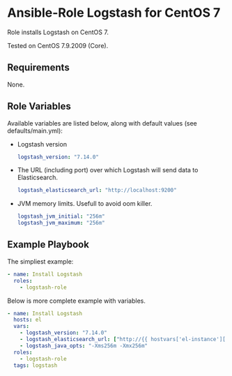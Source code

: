 Ansible-Role Logstash for CentOS 7
=========

Role installs Logstash on CentOS 7. 

Tested on CentOS 7.9.2009 (Core).

Requirements
------------

None.

Role Variables
--------------

Available variables are listed below, along with default values (see defaults/main.yml):

* Logstash version
  ```yml
  logstash_version: "7.14.0"
  ```
* The URL (including port) over which Logstash will send data to Elasticsearch.
  ```yml
  logstash_elasticsearch_url: "http://localhost:9200"
  ```
* JVM memory limits. Usefull to avoid oom killer.
  ```yml
  logstash_jvm_initial: "256m"
  logstash_jvm_maximum: "256m"
  ```

Example Playbook
----------------

The simpliest example:
```yaml
- name: Install Logstash
  roles:
    - logstash-role
```
Below is more complete example with variables.
```yaml
- name: Install Logstash
  hosts: el
  vars:
    - logstash_version: "7.14.0"
    - logstash_elasticsearch_url: ["http://{{ hostvars['el-instance']['ansible_facts']['default_ipv4']['address'] }}:9200/"]
    - logstash_java_opts: "-Xms256m -Xmx256m"
  roles:
    - logstash-role
  tags: logstash
```
